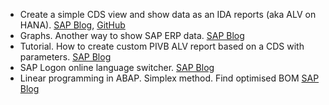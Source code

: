- Create a simple CDS view and show data as an IDA reports (aka ALV on HANA). [SAP Blog](https://community.sap.com/t5/enterprise-resource-planning-blogs-by-members/create-a-simple-cds-view-and-show-data-as-an-ida-reports-aka-alv-on-hana/ba-p/13580741), [GitHub](01%20Create%20a%20simple%20CDS%20view%20and%20show%20data%20as%20an%20IDA%20reports%20(aka%20ALV%20on%20HANA).md)
- Graphs. Another way to show SAP ERP data. [SAP Blog](https://community.sap.com/t5/technology-blogs-by-members/graphs-another-way-to-show-sap-erp-data/ba-p/13580803)
- Tutorial. How to create custom PIVB ALV report based on a CDS with parameters. [SAP Blog](https://community.sap.com/t5/technology-blogs-by-members/tutorial-how-to-create-custom-pivb-alv-report-based-on-a-cds-with/ba-p/13581331)
- SAP Logon online language switcher. [SAP Blog](https://community.sap.com/t5/technology-blogs-by-members/sap-logon-online-language-switcher/ba-p/13580754)
- Linear programming in ABAP. Simplex method. Find optimised BOM [SAP Blog](https://community.sap.com/t5/technology-blogs-by-members/linear-programming-in-abap-simplex-method-find-optimised-bom/ba-p/13661302)

